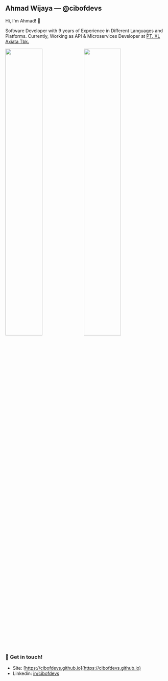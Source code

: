 ## Ahmad Wijaya — @cibofdevs

Hi, I'm Ahmad! 👋

Software Developer with 9 years of Experience in Different Languages and Platforms. Currently, Working as API & Microservices Developer at [PT. XL Axiata Tbk.](https://www.xlaxiata.co.id/en)

<p align="left">
  <img width="48%" src="https://github-readme-stats.vercel.app/api?username=cibofdevs&show_icons=true&theme=tokyonight" />
  <img width="48%" src="https://github-readme-streak-stats.herokuapp.com/?user=cibofdevs&theme=tokyonight" />
</p>
  
### 💬 Get in touch!
- Site: [https://cibofdevs.github.io](https://cibofdevs.github.io)
- Linkedin: [in/cibofdevs](https://www.linkedin.com/in/cibofdevs)
